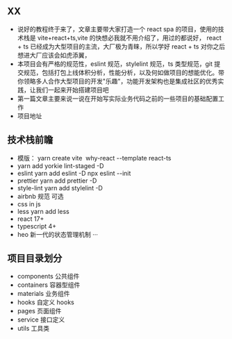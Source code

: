 ## XX

- 说好的教程终于来了，文章主要带大家打造一个 react spa 的项目，使用的技术栈是 vite+react+ts,vite 的快想必我就不用介绍了，用过的都说好，
  react + ts 已经成为大型项目的主流，大厂极为青睐，所以学好 react + ts 对你之后想进大厂应该会如虎添翼，
- 本项目会有严格的规范性，eslint 规范，stylelint 规范，ts 类型规范，git 提交规范，包括打包上线体积分析，性能分析，以及何如做项目的想能优化。带你领略多人合作大型项目的开发"乐趣"，功能开发架构也是集成社区的优秀实践，让我们一起来开始搭建项目吧
- 第一篇文章主要来说一说在开始写实际业务代码之前的一些项目的基础配置工作
- 项目地址

## 技术栈前瞻

- 模版： yarn create vite  why-react --template react-ts
- yarn add yorkie lint-staged -D
- eslint yarn add eslint -D npx eslint --init
- prettier yarn add prettier -D
- style-lint yarn add stylelint -D
- airbnb 规范 可选
- css in js
- less yarn add less
- react 17+
- typescript 4+
- heo 新一代的状态管理机制
  ···

## 项目目录划分

- components 公共组件
- containers 容器型组件
- materials 业务组件
- hooks 自定义 hooks
- pages 页面组件
- service 接口定义
- utils 工具类

##
